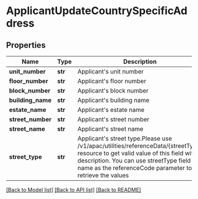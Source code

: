 # ApplicantUpdateCountrySpecificAddress

## Properties
Name | Type | Description | Notes
------------ | ------------- | ------------- | -------------
**unit_number** | **str** | Applicant&#x27;s unit number | [optional] 
**floor_number** | **str** | Applicant&#x27;s floor number | [optional] 
**block_number** | **str** | Applicant&#x27;s block number | [optional] 
**building_name** | **str** | Applicant&#x27;s building name | [optional] 
**estate_name** | **str** | Applicant&#x27;s estate name | [optional] 
**street_number** | **str** | Applicant&#x27;s street number | [optional] 
**street_name** | **str** | Applicant&#x27;s street name | [optional] 
**street_type** | **str** | Applicant&#x27;s street type.Please use /v1/apac/utilities/referenceData/{streetType} resource to get valid value of this field with description. You can use streetType field name as the referenceCode parameter to retrieve the values | [optional] 

[[Back to Model list]](../README.md#documentation-for-models) [[Back to API list]](../README.md#documentation-for-api-endpoints) [[Back to README]](../README.md)

